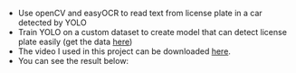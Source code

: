 - Use openCV and easyOCR to read text from license plate in a car detected by YOLO
- Train YOLO on a custom dataset to create model that can detect license plate easily (get the data [here](https://universe.roboflow.com/roboflow-universe-projects/license-plate-recognition-rxg4e/dataset/4))
- The video I used in this project can be downloaded [here](https://drive.google.com/file/d/12sBfgLICdQEnDSOkVFZiJuUE6d3BeanT/view?usp=sharing).
- You can see the result below: 
